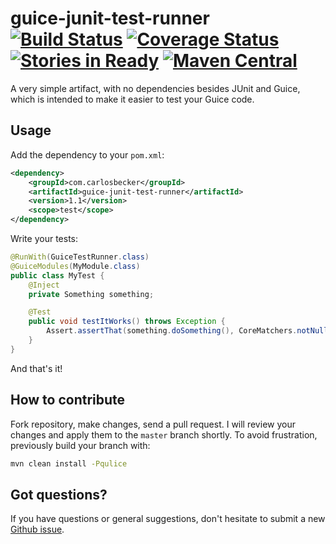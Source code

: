 # guice-junit-test-runner [![Build Status](https://travis-ci.org/caarlos0/guice-junit-test-runner.svg?branch=master)](https://travis-ci.org/caarlos0/guice-junit-test-runner) [![Coverage Status](https://coveralls.io/repos/caarlos0/guice-junit-test-runner/badge.png?branch=master)](https://coveralls.io/r/caarlos0/guice-junit-test-runner?branch=master) [![Stories in Ready](https://badge.waffle.io/caarlos0/guice-junit-test-runner.png?label=ready&title=Ready)](https://waffle.io/caarlos0/guice-junit-test-runner) [![Maven Central](https://maven-badges.herokuapp.com/maven-central/com.carlosbecker/guice-junit-test-runner/badge.svg?style=flat)](https://maven-badges.herokuapp.com/maven-central/com.carlosbecker/guice-junit-test-runner)

A very simple artifact, with no dependencies besides JUnit and Guice,
which is intended to make it easier to test your Guice code.

## Usage

Add the dependency to your `pom.xml`:

```xml
<dependency>
	<groupId>com.carlosbecker</groupId>
	<artifactId>guice-junit-test-runner</artifactId>
	<version>1.1</version>
	<scope>test</scope>
</dependency>
```

Write your tests:

```java
@RunWith(GuiceTestRunner.class)
@GuiceModules(MyModule.class)
public class MyTest {
	@Inject
	private Something something;

	@Test
	public void testItWorks() throws Exception {
		Assert.assertThat(something.doSomething(), CoreMatchers.notNullValue());
	}
}
```

And that's it!

## How to contribute

Fork repository, make changes, send a pull request. I will review
your changes and apply them to the `master` branch shortly. To
avoid frustration, previously build your branch with:

```sh
mvn clean install -Pqulice
```

## Got questions?

If you have questions or general suggestions, don't hesitate to submit
a new [Github issue](/issues/new).

